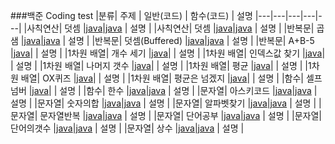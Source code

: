 ###백준 Coding test
|분류| 주제 | 일반(코드) | 함수(코드) | 설명
|---|---|---|---|---|
|사칙연산| 덧셈 |[java](https://www.acmicpc.net/source/48314503)|[java](https://www.acmicpc.net/source/51273505) | 설명 |
|사칙연산| 덧셈 |[java](https://www.acmicpc.net/source/51272621)|[java](https://www.acmicpc.net/source/51273279) | 설명 |
|반복문| 곱샘 |[java](https://www.acmicpc.net/source/51274939)|[java](https://www.acmicpc.net/source/51275122) | 설명 |
|반복문| 덧셈(Buffered) |[java](https://www.acmicpc.net/source/51321330)|[java](https://www.acmicpc.net/source/51378962) | 설명 |
|반복문| A+B-5 |[java](https://www.acmicpc.net/source/51404603)| | 설명 |
|1차원 배열| 개수 세기 |[java](https://www.acmicpc.net/source/51493582)| | 설명 |
|1차원 배열| 인덱스값 찾기 |[java](https://www.acmicpc.net/source/51505059)| | 설명 |
|1차원 배열| 나머지 갯수 |[java](https://www.acmicpc.net/source/51509011)| | 설명 |
|1차원 배열| 평균 |[java](https://www.acmicpc.net/source/51629699)| | 설명 |
|1차원 배열| OX퀴즈 |[java](https://www.acmicpc.net/source/51646657)| | 설명 |
|1차원 배열| 평균은 넘겠지 |[java](https://www.acmicpc.net/source/51652942)| | 설명 |
|함수| 셀프넘버 |[java](https://www.acmicpc.net/source/51765711)| | 설명 |
|함수| 한수 |[java](https://www.acmicpc.net/source/51780704)|[java](https://www.acmicpc.net/source/51780576) | 설명 |
|문자열| 아스키코드 |[java](https://www.acmicpc.net/source/51798621)|[java](https://www.acmicpc.net/source/51798670) | 설명 |
|문자열| 숫자의합 |[java](https://www.acmicpc.net/source/51852562)|[java](https://www.acmicpc.net/source/51852853) | 설명 |
|문자열| 알파벳찾기 |[java](https://www.acmicpc.net/source/51856094)|[java](https://www.acmicpc.net/source/51856385) | 설명 |
|문자열| 문자열반복 |[java](https://www.acmicpc.net/source/51892498)|[java](https://www.acmicpc.net/source/51892759) | 설명 |
|문자열| 단어공부 |[java](https://www.acmicpc.net/source/51903432)|[java](https://www.acmicpc.net/source/51903523) | 설명 |
|문자열| 단어의갯수 |[java](https://www.acmicpc.net/source/51906877)|[java](https://www.acmicpc.net/source/51906980) | 설명 |
|문자열| 상수 |[java]()|[java]() | 설명 |
